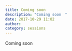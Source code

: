 ```yaml
---
title: Coming soon　
description: "Coming soon　"
date: 2017-10-29 11:02
author: 
category: sessions
---
```

Coming soon　
